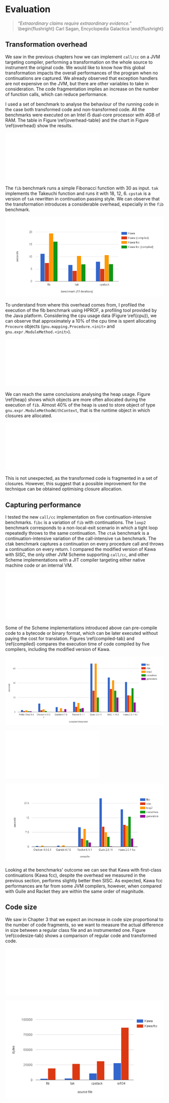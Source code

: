 # Evaluation

> *“Extraordinary claims require extraordinary evidence.”*
\begin{flushright}
Carl Sagan, Encyclopedia Galactica
\end{flushright}

## Transformation overhead
We saw in the previous chapters how we can implement `call/cc` on a JVM targeting compiler, performing a transformation on the whole source to instrument the original code. We would like to know how this global transformation impacts the overall performances of the program when no continuations are captured. We already observed that exception handlers are not expensive on the JVM, but there are other variables to take in consideration. The code fragmentation implies an increase on the number of function calls, which can reduce performance.

I used a set of benchmark to analyse the behaviour of the running code in the case both transformed code and non-transformed code. All the benchmarks were executed on an Intel i5 dual-core processor with 4GB of RAM. The table in Figure \ref{overhead-table} and the chart in Figure \ref{overhead} show the results.

![Transformed vs non-transformed code, 10 iterations, values in seconds \label{overhead-table}](figures/overhead-table.pdf)

The `fib` benchmark runs a simple Fibonacci function with 30 as input. `tak` implements the Takeuchi function and runs it with 18, 12, 6. `cpstak` is a version of `tak` rewritten in continuation passing style. We can observe that the transformation introduces a considerable overhead, especially in the `fib` benchmark.

![Transformed vs non-transformed code, performance comparison \label{overhead}](figures/overhead.png)

To understand from where this overhead comes from, I profiled the execution of the fib benchmark using HPROF, a profiling tool provided by the Java platform. Considering the cpu usage data (Figure \ref{cpu}), we can observe that approximately a 10% of the cpu time is spent allocating `Proceure` objects (`gnu.mapping.Procedure.<init>` and `gnu.expr.ModuleMethod.<init>`).

![Most called Java methods in the `fib` benchmark \label{cpu}](figures/cpu.pdf)

We can reach the same conclusions analysing the heap usage. Figure \ref{heap} shows which objects are more often allocated during the execution of `fib`. Almost 40% of the heap is used to store object of type `gnu.expr.ModuleMethodWithContext`, that is the runtime object in which closures are allocated.

![Most allocated Java object during the execution of the `fib` benchmark \label{heap}](figures/heap.pdf)

This is not unexpected, as the transformed code is fragmented in a set of closures. However, this suggest that a possible improvement for the technique can be obtained optimising closure allocation.

## Capturing performance
I tested the new `call/cc` implementation on five continuation-intensive benchmarks. `fibc` is a variation of `fib` with continuations. The `loop2` benchmark corresponds to a non-local-exit scenario in which a tight loop repeatedly throws to the same continuation. The `ctak` benchmark is a continuation-intensive variation of the call-intensive `tak` benchmark. The ctak benchmark captures a continuation on every procedure call and throws a continuation on every return. I compared the modified version of Kawa with SISC, the only other JVM Scheme supporting `call/cc`, and other Scheme implementations with a JIT compiler targeting either native machine code or an internal VM.

![Capturing benchmark (interpreted code), 10 iterations, values in secons \label{interp-tab}](figures/interpreted-table.pdf)

Some of the Scheme implementations introduced above can pre-compile code to a bytecode or binary format, which can be later executed without paying the cost for translation. Figures \ref{compiled-tab} and \ref{compiled} compares the execution time of code compiled by five compilers, including the modified version of Kawa.

![Capturing benchmark (interpreted code), 10 iterations \label{interp}](figures/interpreted.png)

![Capturing benchmark (pre-compiled code), 10 iterations, values in secons \label{compiled-tab}](figures/compiled-table.pdf)

![Capturing benchmark (pre-compiled code), 10 iterations \label{compiled}](figures/compiled.png)

Looking at the benchmarks' outcome we can see that Kawa with first-class continuations (Kawa fcc), despite the overhead we measured in the previous section, performs slightly better then SISC. As expected, Kawa fcc performances are far from some JVM compilers, however, when compared with Guile and Racket they are within the same order of magnitude.

## Code size
We saw in Chapter 3 that we expect an increase in code size proportional to the number of code fragments, so we want to measure the actual difference in size between a regular class file and an instrumented one. Figure \ref{codesize-tab} shows a comparison of regular code and transformed code.

![Code size comparison, values in bytes \label{codesize-tab}](figures/codesize-table.pdf)

![Size of compiled classes in bytes \label{codesize}](figures/codesize.png)
